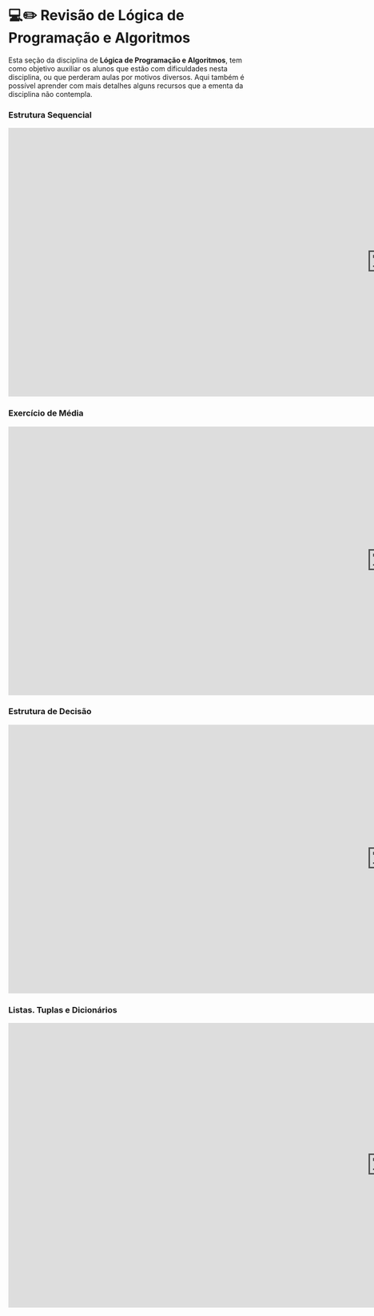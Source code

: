 # 💻✏️ Revisão de Lógica de Programação e Algoritmos

Esta seção da disciplina de **Lógica de Programação e Algoritmos**, tem como objetivo auxiliar os alunos que estão com dificuldades nesta disciplina, ou que perderam aulas por motivos diversos. Aqui também é possível aprender com mais detalhes alguns recursos que a ementa da disciplina não contempla.


### Estrutura Sequencial

<iframe width="1513" height="537" src="https://www.youtube.com/embed/hdDHg1p3YVc?list=PLHz_AreHm4dlKP6QQCekuIPky1CiwmdI6" title="Curso Python #06 - Tipos Primitivos e Saída de Dados" frameborder="0" allow="accelerometer; autoplay; clipboard-write; encrypted-media; gyroscope; picture-in-picture; web-share" referrerpolicy="strict-origin-when-cross-origin" allowfullscreen></iframe>


### Exercício de Média 


<iframe width="1513" height="537" src="https://www.youtube.com/embed/_QfISzy0IKs?list=PLHz_AreHm4dlKP6QQCekuIPky1CiwmdI6" title="Exercício Python #007 - Média Aritmética" frameborder="0" allow="accelerometer; autoplay; clipboard-write; encrypted-media; gyroscope; picture-in-picture; web-share" referrerpolicy="strict-origin-when-cross-origin" allowfullscreen></iframe>

### Estrutura de Decisão 

<iframe width="1513" height="537" src="https://www.youtube.com/embed/Yvo1lHk3QmA" title="If, Elif, Else (Estruturas de Decisão) | Python em 30 minutos" frameborder="0" allow="accelerometer; autoplay; clipboard-write; encrypted-media; gyroscope; picture-in-picture; web-share" referrerpolicy="strict-origin-when-cross-origin" allowfullscreen></iframe>

### Listas. Tuplas e Dicionários

<iframe width="1513" height="569" src="https://www.youtube.com/embed/pTN5s-DirNE" title="Lista, Tupla, Conjunto e Dicionário (Estruturas Compostas) | Python em 30 minutos" frameborder="0" allow="accelerometer; autoplay; clipboard-write; encrypted-media; gyroscope; picture-in-picture; web-share" referrerpolicy="strict-origin-when-cross-origin" allowfullscreen></iframe>

